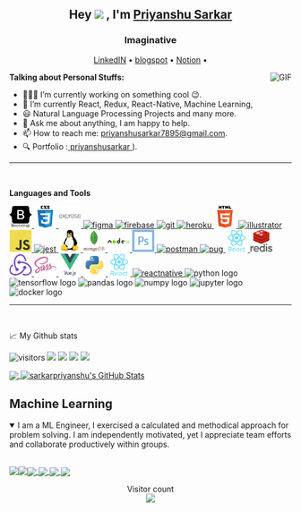 <h2 align="center">Hey <img src="https://media.giphy.com/media/hvRJCLFzcasrR4ia7z/giphy.gif" width="25px"> , I'm <a href="https://github.com/SarkarPriyanshu">Priyanshu Sarkar</a></h2>
<h3 align="center">Imaginative</h3>
<p align="center">
  <a href="https://www.linkedin.com/in/priyanshu-sarkar-97629a263/">LinkedIN</a> •
  <a href="https://datasciencefor5yearolds.blogspot.com/">blogspot</a> •
  <a href="https://puddle-seer-fcd.notion.site/MySQL-ac550b91409944729a43faa7bfbd5a00?pvs=4">Notion</a> •
</p>

<img align="right" height="150rem" alt="GIF" src="https://media4.giphy.com/media/RbDKaczqWovIugyJmW/200w.webp?cid=ecf05e47yrznhyd4w1cnwbe3hlilpmls3c0mrsymhdzmzp5z&rid=200w.webp" />

**Talking about Personal Stuffs:**

- 👨🏽‍💻  I’m currently working on something cool :wink:.
- 🌱  I’m currently React, Redux, React-Native, Machine Learning, 
- 😃 Natural Language Processing Projects and many more. 
- 💬  Ask me about anything, I am happy to help.
- 📫  How to reach me: priyanshusarkar7895@gmail.com.
- 🔍  Portfolio :[ priyanshusarkar ](https://priyanshusarkar.my.canva.site/let-s-bring-your-vision-to-life)).

***

<br>

**Languages and Tools**

<p align="left"> <a href="https://getbootstrap.com" target="_blank"> <img src="https://raw.githubusercontent.com/devicons/devicon/master/icons/bootstrap/bootstrap-plain-wordmark.svg" alt="bootstrap" width="40" height="40"/> </a> <a href="https://www.w3schools.com/css/" target="_blank"> <img src="https://raw.githubusercontent.com/devicons/devicon/master/icons/css3/css3-original-wordmark.svg" alt="css3" width="40" height="40"/> </a> <a href="https://expressjs.com" target="_blank"> <img src="https://raw.githubusercontent.com/devicons/devicon/master/icons/express/express-original-wordmark.svg" alt="express" width="40" height="40"/> </a> <a href="https://www.figma.com/" target="_blank"> <img src="https://www.vectorlogo.zone/logos/figma/figma-icon.svg" alt="figma" width="40" height="40"/> </a> <a href="https://firebase.google.com/" target="_blank"> <img src="https://www.vectorlogo.zone/logos/firebase/firebase-icon.svg" alt="firebase" width="40" height="40"/> </a> <a href="https://git-scm.com/" target="_blank"> <img src="https://www.vectorlogo.zone/logos/git-scm/git-scm-icon.svg" alt="git" width="40" height="40"/> </a> <a href="https://heroku.com" target="_blank"> <img src="https://www.vectorlogo.zone/logos/heroku/heroku-icon.svg" alt="heroku" width="40" height="40"/> </a> <a href="https://www.w3.org/html/" target="_blank"> <img src="https://raw.githubusercontent.com/devicons/devicon/master/icons/html5/html5-original-wordmark.svg" alt="html5" width="40" height="40"/> </a> <a href="https://www.adobe.com/in/products/illustrator.html" target="_blank"> <img src="https://www.vectorlogo.zone/logos/adobe_illustrator/adobe_illustrator-icon.svg" alt="illustrator" width="40" height="40"/> </a> <a href="https://developer.mozilla.org/en-US/docs/Web/JavaScript" target="_blank"> <img src="https://raw.githubusercontent.com/devicons/devicon/master/icons/javascript/javascript-original.svg" alt="javascript" width="40" height="40"/> </a> <a href="https://jestjs.io" target="_blank"> <img src="https://www.vectorlogo.zone/logos/jestjsio/jestjsio-icon.svg" alt="jest" width="40" height="40"/> </a> <a href="https://www.linux.org/" target="_blank"> <img src="https://raw.githubusercontent.com/devicons/devicon/master/icons/linux/linux-original.svg" alt="linux" width="40" height="40"/> </a> <a href="https://www.mongodb.com/" target="_blank"> <img src="https://raw.githubusercontent.com/devicons/devicon/master/icons/mongodb/mongodb-original-wordmark.svg" alt="mongodb" width="40" height="40"/> </a> <a href="https://nodejs.org" target="_blank"> <img src="https://raw.githubusercontent.com/devicons/devicon/master/icons/nodejs/nodejs-original-wordmark.svg" alt="nodejs" width="40" height="40"/> </a> <a href="https://www.photoshop.com/en" target="_blank"> <img src="https://raw.githubusercontent.com/devicons/devicon/master/icons/photoshop/photoshop-line.svg" alt="photoshop" width="40" height="40"/> </a> <a href="https://postman.com" target="_blank"> <img src="https://www.vectorlogo.zone/logos/getpostman/getpostman-icon.svg" alt="postman" width="40" height="40"/> </a> <a href="https://pugjs.org" target="_blank"> <img src="https://cdn.worldvectorlogo.com/logos/pug.svg" alt="pug" width="40" height="40"/> </a> <a href="https://reactjs.org/" target="_blank"> <img src="https://raw.githubusercontent.com/devicons/devicon/master/icons/react/react-original-wordmark.svg" alt="react" width="40" height="40"/> </a> <a href="https://redis.io" target="_blank"> <img src="https://raw.githubusercontent.com/devicons/devicon/master/icons/redis/redis-original-wordmark.svg" alt="redis" width="40" height="40"/> </a> <a href="https://redux.js.org" target="_blank"> <img src="https://raw.githubusercontent.com/devicons/devicon/master/icons/redux/redux-original.svg" alt="redux" width="40" height="40"/> </a> <a href="https://sass-lang.com" target="_blank"> <img src="https://raw.githubusercontent.com/devicons/devicon/master/icons/sass/sass-original.svg" alt="sass" width="40" height="40"/> </a> <a href="https://vuejs.org/" target="_blank"> <img src="https://raw.githubusercontent.com/devicons/devicon/master/icons/vuejs/vuejs-original-wordmark.svg" alt="vuejs" width="40" height="40"/> <img src="https://raw.githubusercontent.com/devicons/devicon/master/icons/python/python-original.svg" alt="python" width="40" height="40"/>
<img src="https://raw.githubusercontent.com/devicons/devicon/master/icons/react/react-original-wordmark.svg" alt="react" width="40" height="40"/> </a> <a href="https://reactnative.dev/" target="_blank"> <img src="https://reactnative.dev/img/header_logo.svg" alt="reactnative" width="40" height="40"/> </a> <a href="https://spring.io/" target="_blank">  </a><img src="https://cdn.jsdelivr.net/gh/devicons/devicon/icons/python/python-original.svg" height="40" width="52" alt="python logo"  /> <img src="https://cdn.jsdelivr.net/gh/devicons/devicon/icons/tensorflow/tensorflow-original.svg" height="40" width="52" alt="tensorflow logo"  />
<img src="https://cdn.jsdelivr.net/gh/devicons/devicon/icons/pandas/pandas-original.svg" height="40" width="52" alt="pandas logo"  />
  <img src="https://cdn.jsdelivr.net/gh/devicons/devicon/icons/numpy/numpy-original.svg" height="40" width="52" alt="numpy logo"  />
  <img src="https://cdn.jsdelivr.net/gh/devicons/devicon/icons/jupyter/jupyter-original-wordmark.svg" height="40" width="52" alt="jupyter logo"  />
  <img src="https://cdn.jsdelivr.net/gh/devicons/devicon/icons/docker/docker-plain-wordmark.svg" height="40" width="52" alt="docker logo"  />


***


<br />
  
📈 My Github stats <br />

![visitors](https://visitor-badge.glitch.me/badge?page_id=sarkarpriyanshu.sarkarpriyanshu)
![](https://img.shields.io/github/followers/sarkarpriyanshu?style=social)
![](https://img.shields.io/github/forks/sarkarpriyanshu/sarkarpriyanshu.github.io?style=social)
![](https://img.shields.io/github/stars/sarkarpriyanshu?style=social)
![](https://img.shields.io/github/watchers/sarkarpriyanshu/sarkarpriyanshu.github.io?style=social)

<a href="https://github.com/sarkarpriyanshu/README.md">
  <img align="center" src="https://github-readme-stats.vercel.app/api/top-langs/?username=sarkarpriyanshu&langs_count=8&tex&title_color=ffffff&text_color=c9cacc&icon_color=2bbc8a&bg_color=1d1f21&layout=compact" />
</a>
<a href="https://github.com/sarkarpriyanshu/README.md">
  <img align="center" src="https://github-readme-stats.vercel.app/api?username=sarkarpriyanshu&theme=gotham&show_icons=true)" alt="sarkarpriyanshu's GitHub Stats" />
</a>
  
<br>
  
## Machine Learning

<details open>
  <summary> I am a ML Engineer, I exercised a calculated and methodical approach for problem solving. I am independently motivated, yet I appreciate team efforts and collaborate productively within groups. </summary>
  
  <br />
  <p>
    <a href="https://github.com/SarkarPriyanshu/CreditScore">
      <img align="left" src="https://github-readme-stats.vercel.app/api/pin/?username=SarkarPriyanshu&repo=CreditScore&theme=gotham&show_owner=true"/>
    </a>
    <a href="https://github.com/SarkarPriyanshu/WebScrapingDataStorageApplication">
      <img align="left" src="https://github-readme-stats.vercel.app/api/pin/?username=SarkarPriyanshu&repo=WebScrapingDataStorageApplication&theme=gotham"/>
    </a>
    <a href="https://github.com/SarkarPriyanshu/LibraryManagementSystem">
      <img align="center" src="https://github-readme-stats.vercel.app/api/pin/?username=SarkarPriyanshu&repo=LibraryManagementSystem&theme=gotham"/>
    </a>
    <a href="https://github.com/SarkarPriyanshu/Bank_Marketing">
      <img align="center" src="https://github-readme-stats.vercel.app/api/pin/?username=SarkarPriyanshu&repo=Bank_Marketing&theme=gotham"/>
    </a>
    <a href="https://github.com/SarkarPriyanshu/Machine-Learning-Models">
      <img align="center" src="https://github-readme-stats.vercel.app/api/pin/?username=SarkarPriyanshu&repo=Machine-Learning-Models&theme=gotham"/>
    </a>
    <a href="https://github.com/SarkarPriyanshu/RestuarantDataAnalysis">
      <img align="center" src="https://github-readme-stats.vercel.app/api/pin/?username=SarkarPriyanshu&repo=RestuarantDataAnalysis&theme=gotham"/>
    </a>
  </p>
</details>
  

<p align="center"> 
  Visitor count<br>
  <img src="https://profile-counter.glitch.me/sarkarpriyanshu/count.svg" />
</p>
